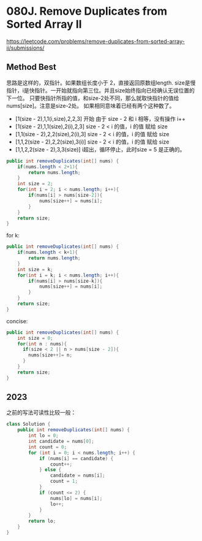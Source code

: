 # 080J. Remove Duplicates from Sorted Array II
https://leetcode.com/problems/remove-duplicates-from-sorted-array-ii/submissions/

## Method Best
思路是这样的，双指针。如果数组长度小于 2，直接返回原数组length.
size是慢指针，i是快指针。一开始就指向第三位。并且size始终指向已经确认无误位置的下一位。
只要快指针所指的值，和size-2处不同，那么就取快指针的值给nums[size]。注意是size-2处。
如果相同意味着已经有两个这种数了。    
* [1(size - 2),1,1(i,size),2,2,3] 开始 由于 size - 2 和 i 相等，没有操作 i++    
* [1(size - 2),1,1(size),2(i),2,3] size - 2 < i 的值，i 的值 赋给 size           
* [1,1(size - 2),2,2(size),2(i),3] size - 2 < i 的值，i 的值 赋给 size           
* [1,1,2(size - 2),2,2(size),3(i)] size - 2 < i 的值，i 的值 赋给 size           
* [1,1,2,2(size - 2),3,3(size)] i超出，循环停止，此时size = 5 是正确的。       
```java
public int removeDuplicates(int[] nums) {
    if(nums.length < 2+1){
        return nums.length;
    }
    int size = 2;
    for(int i = 2; i < nums.length; i++){
        if(nums[i] > nums[size-2]){
            nums[size++] = nums[i];
        }
    }
    return size;
}
```
for k:
```Java
public int removeDuplicates(int[] nums) {
    if(nums.length < k+1){
        return nums.length;
    }
    int size = k;
    for(int i = k; i < nums.length; i++){
        if(nums[i] > nums[size-k]){
            nums[size++] = nums[i];
        }
    }
    return size;
}
```
concise:
```java
public int removeDuplicates(int[] nums) {
    int size = 0;
    for(int n : nums){
      if(size < 2 || n > nums[size - 2]){
        nums[size++]= n;
      }
    }
    return size;
}
```

## 2023
之前的写法可读性比较一般：

```java
class Solution {
    public int removeDuplicates(int[] nums) {
        int lo = 0;
        int candidate = nums[0];
        int count = 0;
        for (int i = 0; i < nums.length; i++) {
            if (nums[i] == candidate) {
                count++;
            } else {
                candidate = nums[i];
                count = 1;
            }
            if (count <= 2) {
                nums[lo] = nums[i];
                lo++;
            }
        }
        return lo;
    }
}
```